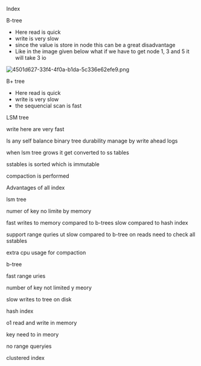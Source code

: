 Index

B-tree

- Here read is quick
- write is very slow
- since the value is store in node this can be a great disadvantage
- Like in the image given below what if we have to get node 1, 3 and 5 it will take 3 io


![4501d627-33f4-4f0a-b1da-5c336e62efe9.png](https://eraser.imgix.net/workspaces/Qj78cGcLbqECAjs1QT8B/V123C6WXlPOXh5t3brautHbWewh1/fHuag7JYd40JkM5LycB_H.png?ixlib=js-3.7.0 "4501d627-33f4-4f0a-b1da-5c336e62efe9.png")



B+ tree

- Here read is quick
- write is very slow
- the sequencial scan is fast


LSM tree



write here are very fast

Is any self balance binary tree durability manage by write ahead logs

when lsm tree grows it get converted to ss tables 

sstables is sorted which is immutable

compaction is performed





Advantages of all index



lsm tree

numer of key no limite by memory

fast writes to memory compared to b-trees slow compared to hash index

support range quries ut slow compared to b-tree on reads need to check all sstables

extra cpu usage for compaction



b-tree



fast range uries

number of key not limited y meory

slow writes to tree on disk



hash index

o1 read and write in memory

key need to in meory

no range queryies



clustered index








